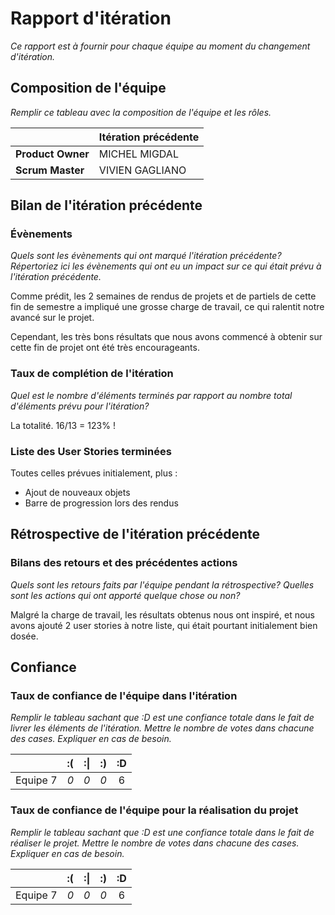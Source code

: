 # Rapport d'itération

*Ce rapport est à fournir pour chaque équipe au moment du changement d'itération.*

## Composition de l'équipe

*Remplir ce tableau avec la composition de l'équipe et les rôles.*

|  &nbsp;                 | Itération précédente     |
| -------------           |-------------             |
| **Product Owner**       | MICHEL MIGDAL            |
| **Scrum Master**        | VIVIEN GAGLIANO          |

## Bilan de l'itération précédente

### Évènements

*Quels sont les évènements qui ont marqué l'itération précédente? Répertoriez ici les évènements qui ont eu un impact sur ce qui était prévu à l'itération précédente.*
 
Comme prédit, les 2 semaines de rendus de projets et de partiels de cette fin de semestre a impliqué une grosse charge de travail, ce qui ralentit notre avancé sur le projet.

Cependant, les très bons résultats que nous avons commencé à obtenir sur cette fin de projet ont été très encourageants. 

### Taux de complétion de l'itération

*Quel est le nombre d'éléments terminés par rapport au nombre total d'éléments prévu pour l'itération?*

La totalité. 16/13 = 123% !

### Liste des User Stories terminées

Toutes celles prévues initialement, plus :
- Ajout de nouveaux objets
- Barre de progression lors des rendus

## Rétrospective de l'itération précédente

### Bilans des retours et des précédentes actions

*Quels sont les retours faits par l'équipe pendant la rétrospective? Quelles sont les actions qui ont apporté quelque chose ou non?*

Malgré la charge de travail, les résultats obtenus nous ont inspiré, et nous avons ajouté 2 user stories à notre liste, qui était pourtant initialement bien dosée.


## Confiance

### Taux de confiance de l'équipe dans l'itération

*Remplir le tableau sachant que :D est une confiance totale dans le fait de livrer les éléments de l'itération. Mettre le nombre de votes dans chacune des cases. Expliquer en cas de besoin.*

|          	| :(    | :&#124;    | :)    | :D    |
|:--------:	|:----:	|:----:	    |:----:	|:----:	|
| Equipe 7    |  *0*    |  *0*        |  *0*    |  6    |

### Taux de confiance de l'équipe pour la réalisation du projet

*Remplir le tableau sachant que :D est une confiance totale dans le fait de réaliser le projet. Mettre le nombre de votes dans chacune des cases. Expliquer en cas de besoin.*

|          	| :(    | :&#124;    | :)    | :D    |
|:--------:	|:----:	|:----:	    |:----:	|:----:	|
| Equipe 7    |  *0*    |  *0*        |  *0*    |  6    |

 
 